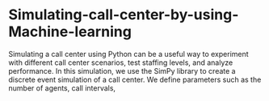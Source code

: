 # Simulating-call-center-by-using-Machine-learning
Simulating a call center using Python can be a useful way to experiment with different call center scenarios, test staffing levels, and analyze performance. In this simulation, we use the SimPy library to create a discrete event simulation of a call center. We define parameters such as the number of agents, call intervals, 
